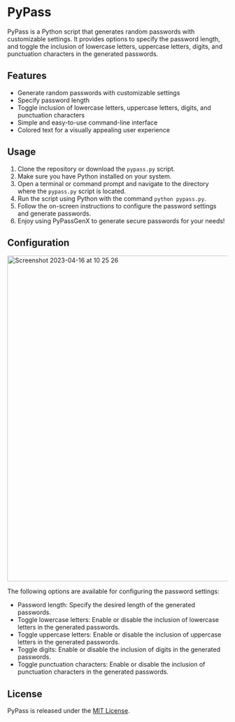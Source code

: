 # PyPass

PyPass is a Python script that generates random passwords with customizable settings. It provides options to specify the password length, and toggle the inclusion of lowercase letters, uppercase letters, digits, and punctuation characters in the generated passwords.

## Features

- Generate random passwords with customizable settings
- Specify password length
- Toggle inclusion of lowercase letters, uppercase letters, digits, and punctuation characters
- Simple and easy-to-use command-line interface
- Colored text for a visually appealing user experience

## Usage

1. Clone the repository or download the `pypass.py` script.
2. Make sure you have Python installed on your system.
3. Open a terminal or command prompt and navigate to the directory where the `pypass.py` script is located.
4. Run the script using Python with the command `python pypass.py`.
5. Follow the on-screen instructions to configure the password settings and generate passwords.
6. Enjoy using PyPassGenX to generate secure passwords for your needs!

## Configuration

<img width="745" alt="Screenshot 2023-04-16 at 10 25 26" src="https://user-images.githubusercontent.com/64737169/232286506-4ba1288a-caa4-4bea-8c40-7983a1daa7a0.png">

The following options are available for configuring the password settings:

- Password length: Specify the desired length of the generated passwords.
- Toggle lowercase letters: Enable or disable the inclusion of lowercase letters in the generated passwords.
- Toggle uppercase letters: Enable or disable the inclusion of uppercase letters in the generated passwords.
- Toggle digits: Enable or disable the inclusion of digits in the generated passwords.
- Toggle punctuation characters: Enable or disable the inclusion of punctuation characters in the generated passwords.

## License

PyPass is released under the [MIT License](LICENSE).
